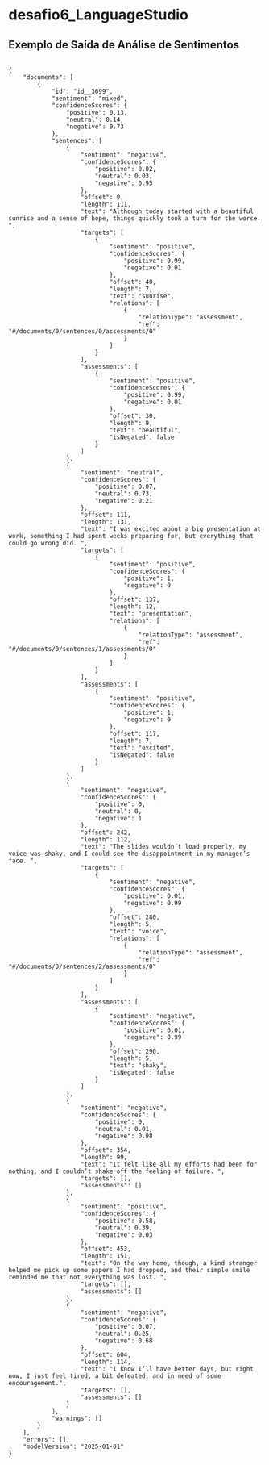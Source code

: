 # desafio6_LanguageStudio

## Exemplo de Saída de Análise de Sentimentos

<pre>
<code>
{
    "documents": [
        {
            "id": "id__3699",
            "sentiment": "mixed",
            "confidenceScores": {
                "positive": 0.13,
                "neutral": 0.14,
                "negative": 0.73
            },
            "sentences": [
                {
                    "sentiment": "negative",
                    "confidenceScores": {
                        "positive": 0.02,
                        "neutral": 0.03,
                        "negative": 0.95
                    },
                    "offset": 0,
                    "length": 111,
                    "text": "Although today started with a beautiful sunrise and a sense of hope, things quickly took a turn for the worse. ",
                    "targets": [
                        {
                            "sentiment": "positive",
                            "confidenceScores": {
                                "positive": 0.99,
                                "negative": 0.01
                            },
                            "offset": 40,
                            "length": 7,
                            "text": "sunrise",
                            "relations": [
                                {
                                    "relationType": "assessment",
                                    "ref": "#/documents/0/sentences/0/assessments/0"
                                }
                            ]
                        }
                    ],
                    "assessments": [
                        {
                            "sentiment": "positive",
                            "confidenceScores": {
                                "positive": 0.99,
                                "negative": 0.01
                            },
                            "offset": 30,
                            "length": 9,
                            "text": "beautiful",
                            "isNegated": false
                        }
                    ]
                },
                {
                    "sentiment": "neutral",
                    "confidenceScores": {
                        "positive": 0.07,
                        "neutral": 0.73,
                        "negative": 0.21
                    },
                    "offset": 111,
                    "length": 131,
                    "text": "I was excited about a big presentation at work, something I had spent weeks preparing for, but everything that could go wrong did. ",
                    "targets": [
                        {
                            "sentiment": "positive",
                            "confidenceScores": {
                                "positive": 1,
                                "negative": 0
                            },
                            "offset": 137,
                            "length": 12,
                            "text": "presentation",
                            "relations": [
                                {
                                    "relationType": "assessment",
                                    "ref": "#/documents/0/sentences/1/assessments/0"
                                }
                            ]
                        }
                    ],
                    "assessments": [
                        {
                            "sentiment": "positive",
                            "confidenceScores": {
                                "positive": 1,
                                "negative": 0
                            },
                            "offset": 117,
                            "length": 7,
                            "text": "excited",
                            "isNegated": false
                        }
                    ]
                },
                {
                    "sentiment": "negative",
                    "confidenceScores": {
                        "positive": 0,
                        "neutral": 0,
                        "negative": 1
                    },
                    "offset": 242,
                    "length": 112,
                    "text": "The slides wouldn’t load properly, my voice was shaky, and I could see the disappointment in my manager’s face. ",
                    "targets": [
                        {
                            "sentiment": "negative",
                            "confidenceScores": {
                                "positive": 0.01,
                                "negative": 0.99
                            },
                            "offset": 280,
                            "length": 5,
                            "text": "voice",
                            "relations": [
                                {
                                    "relationType": "assessment",
                                    "ref": "#/documents/0/sentences/2/assessments/0"
                                }
                            ]
                        }
                    ],
                    "assessments": [
                        {
                            "sentiment": "negative",
                            "confidenceScores": {
                                "positive": 0.01,
                                "negative": 0.99
                            },
                            "offset": 290,
                            "length": 5,
                            "text": "shaky",
                            "isNegated": false
                        }
                    ]
                },
                {
                    "sentiment": "negative",
                    "confidenceScores": {
                        "positive": 0,
                        "neutral": 0.01,
                        "negative": 0.98
                    },
                    "offset": 354,
                    "length": 99,
                    "text": "It felt like all my efforts had been for nothing, and I couldn’t shake off the feeling of failure. ",
                    "targets": [],
                    "assessments": []
                },
                {
                    "sentiment": "positive",
                    "confidenceScores": {
                        "positive": 0.58,
                        "neutral": 0.39,
                        "negative": 0.03
                    },
                    "offset": 453,
                    "length": 151,
                    "text": "On the way home, though, a kind stranger helped me pick up some papers I had dropped, and their simple smile reminded me that not everything was lost. ",
                    "targets": [],
                    "assessments": []
                },
                {
                    "sentiment": "negative",
                    "confidenceScores": {
                        "positive": 0.07,
                        "neutral": 0.25,
                        "negative": 0.68
                    },
                    "offset": 604,
                    "length": 114,
                    "text": "I know I’ll have better days, but right now, I just feel tired, a bit defeated, and in need of some encouragement.",
                    "targets": [],
                    "assessments": []
                }
            ],
            "warnings": []
        }
    ],
    "errors": [],
    "modelVersion": "2025-01-01"
}
</code>
</pre>
